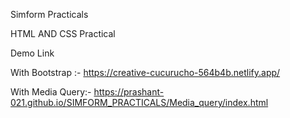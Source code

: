 Simform Practicals

HTML AND CSS Practical

Demo Link

With Bootstrap :- https://creative-cucurucho-564b4b.netlify.app/

With Media Query:- https://prashant-021.github.io/SIMFORM_PRACTICALS/Media_query/index.html
